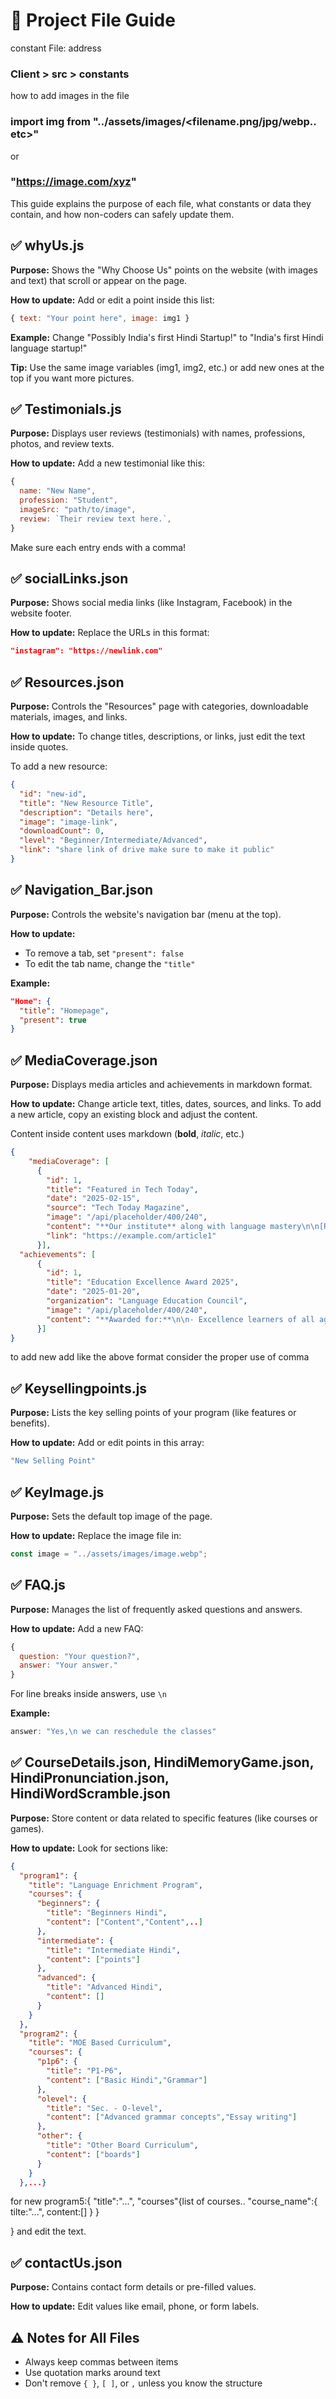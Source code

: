 # 📁 Project File Guide

constant File: address 
### Client > src > constants

how to add images in the file 
### import img from "../assets/images/<filename.png/jpg/webp.. etc>"
or
### "https://image.com/xyz"

This guide explains the purpose of each file, what constants or data they contain, and how non-coders can safely update them.

## ✅ whyUs.js

**Purpose:** Shows the "Why Choose Us" points on the website (with images and text) that scroll or appear on the page.

**How to update:** Add or edit a point inside this list:

```js
{ text: "Your point here", image: img1 }
```

**Example:** Change "Possibly India's first Hindi Startup!" to "India's first Hindi language startup!"

**Tip:** Use the same image variables (img1, img2, etc.) or add new ones at the top if you want more pictures.

## ✅ Testimonials.js

**Purpose:** Displays user reviews (testimonials) with names, professions, photos, and review texts.

**How to update:** Add a new testimonial like this:

```js
{
  name: "New Name",
  profession: "Student",
  imageSrc: "path/to/image",
  review: `Their review text here.`,
}
```

Make sure each entry ends with a comma!

## ✅ socialLinks.json

**Purpose:** Shows social media links (like Instagram, Facebook) in the website footer.

**How to update:** Replace the URLs in this format:

```json
"instagram": "https://newlink.com"
```

## ✅ Resources.json

**Purpose:** Controls the "Resources" page with categories, downloadable materials, images, and links.

**How to update:** To change titles, descriptions, or links, just edit the text inside quotes.

To add a new resource:

```json
{
  "id": "new-id",
  "title": "New Resource Title",
  "description": "Details here",
  "image": "image-link",
  "downloadCount": 0,
  "level": "Beginner/Intermediate/Advanced",
  "link": "share link of drive make sure to make it public"
}
```

## ✅ Navigation_Bar.json

**Purpose:** Controls the website's navigation bar (menu at the top).

**How to update:**
- To remove a tab, set `"present": false`
- To edit the tab name, change the `"title"`

**Example:**
```json
"Home": {
  "title": "Homepage",
  "present": true
}
```

## ✅ MediaCoverage.json

**Purpose:** Displays media articles and achievements in markdown format.

**How to update:** Change article text, titles, dates, sources, and links. To add a new article, copy an existing block and adjust the content.

Content inside content uses markdown (**bold**, *italic*, etc.)

```json
{
    "mediaCoverage": [
      {
        "id": 1,
        "title": "Featured in Tech Today",
        "date": "2025-02-15",
        "source": "Tech Today Magazine",
        "image": "/api/placeholder/400/240",
        "content": "**Our institute** along with language mastery\n\n[Read full article](https://example.com/article1)",
        "link": "https://example.com/article1"
      }],
  "achievements": [
      {
        "id": 1,
        "title": "Education Excellence Award 2025",
        "date": "2025-01-20",
        "organization": "Language Education Council",
        "image": "/api/placeholder/400/240",
        "content": "**Awarded for:**\n\n- Excellence learners of all ages."
      }]
}
```

to add new add like the above format consider the proper use of comma

## ✅ Keysellingpoints.js

**Purpose:** Lists the key selling points of your program (like features or benefits).

**How to update:** Add or edit points in this array:

```js
"New Selling Point"
```

## ✅ KeyImage.js

**Purpose:** Sets the default top image of the page.

**How to update:** Replace the image file in:

```js
const image = "../assets/images/image.webp";
```

## ✅ FAQ.js

**Purpose:** Manages the list of frequently asked questions and answers.

**How to update:** Add a new FAQ:

```js
{
  question: "Your question?",
  answer: "Your answer."
}
```

For line breaks inside answers, use `\n`

**Example:**
```js
answer: "Yes,\n we can reschedule the classes"
```

## ✅ CourseDetails.json, HindiMemoryGame.json, HindiPronunciation.json, HindiWordScramble.json

**Purpose:** Store content or data related to specific features (like courses or games).

**How to update:** Look for sections like:

```json
{
  "program1": {
    "title": "Language Enrichment Program",
    "courses": {
      "beginners": {
        "title": "Beginners Hindi",
        "content": ["Content","Content",..]
      },
      "intermediate": {
        "title": "Intermediate Hindi",
        "content": ["points"]
      },
      "advanced": {
        "title": "Advanced Hindi",
        "content": []
      }
    }
  },
  "program2": {
    "title": "MOE Based Curriculum",
    "courses": {
      "p1p6": {
        "title": "P1-P6",
        "content": ["Basic Hindi","Grammar"]
      },
      "olevel": {
        "title": "Sec. - O-level",
        "content": ["Advanced grammar concepts","Essay writing"]
      },
      "other": {
        "title": "Other Board Curriculum",
        "content": ["boards"]
      }
    }
  },...}
```
for new program5:{
"title":"...",
"courses"{list of courses..
"course_name":{
  tilte:"...",
  content:[]
}
}

}
and edit the text.

## ✅ contactUs.json

**Purpose:** Contains contact form details or pre-filled values.

**How to update:** Edit values like email, phone, or form labels.

## ⚠️ Notes for All Files

- Always keep commas between items
- Use quotation marks around text
- Don't remove `{ }`, `[ ]`, or `,` unless you know the structure
